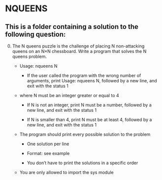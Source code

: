 # NQUEENS

## This is a folder containing a solution to the following question:

0. The N queens puzzle is the challenge of placing N non-attacking queens on an N×N chessboard. Write a program that solves the N queens problem.

    - Usage: nqueens N

        - If the user called the program with the wrong number of arguments, print Usage: nqueens N, followed by a new line, and exit with the status 1

    - where N must be an integer greater or equal to 4

        - If N is not an integer, print N must be a number, followed by a new line, and exit with the status 1

        - If N is smaller than 4, print N must be at least 4, followed by a new line, and exit with the status 1

    - The program should print every possible solution to the problem

        - One solution per line

        - Format: see example

        - You don’t have to print the solutions in a specific order

    - You are only allowed to import the sys module